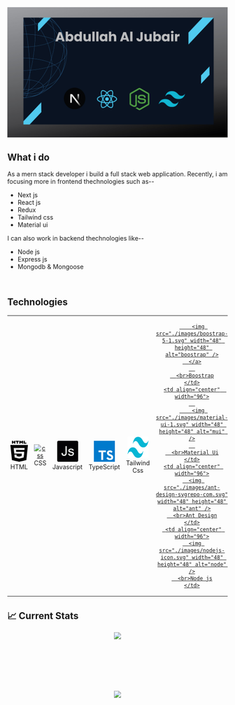 <img src="https://raw.githubusercontent.com/jubairJnu/jubairJnu/main/git-cover.jpg" />

## What i do

As a mern stack developer i build a full stack web application. Recently, i am focusing more in frontend thechnologies such as--



- Next js
- React js
- Redux
- Tailwind css
- Material ui

I can also work in backend thechnologies like--

- Node js
- Express js
- Mongodb & Mongoose


<br>
<h2 align="left">Technologies</h2>
<table>
  <tr>
    <td align="center" width="96">
      <a href="#macropower-tech">
        <img src="./images/html5-2.svg" width="48" height="48" alt="html" />
      </a>
      <br>HTML
    </td>
    <td align="center" width="96">
      <a href="#macropower-tech">
        <img src="./images/css-4" width="48" height="48" alt="css" />
      </a>
      <br>CSS
    </td>
    <td align="center" width="96">
      <a href="#macropower-tech">
        <img src="./images/javascript-2.svg" width="48" height="48" alt="js" />
      </a>
      <br>Javascript
    </td>
    <td align="center" width="96">
      <a href="#macropower-tech">
        <img src="./images/typescript.svg" width="48" height="48" alt="TypeScript" />
      </a>
      <br>TypeScript
    </td>
    <td align="center" width="96">
      <a href="#macropower-tech" >
        <img src="./images/tailwind-css-2.svg" width="48" height="48" alt="html" />
      </a>
      <br>Tailwind Css
    </td>
    <td align="center" width="96"> 
      <a href="#macropower-tech">
        
        <img src="./images/boostrap-5-1.svg" width="48" height="48" alt="boostrap" />
      </a>
      
      <br>Boostrap
    </td>
    <td align="center"  width="96">
      
        <img src="./images/material-ui-1.svg" width="48" height="48" alt="mui" />
      
      <br>Material Ui
    </td>
    <td align="center" width="96">
      <img src="./images/ant-design-svgrepo-com.svg" width="48" height="48" alt="ant" />
      <br>Ant Design
    </td>
     <td align="center" width="96">
      <img src="./images/nodejs-icon.svg" width="48" height="48" alt="node" />
      <br>Node js
    </td>
  </tr>
</table>


## :chart_with_upwards_trend: Current Stats

<p align="center">
  <img width="60%" src="https://github-readme-streak-stats.herokuapp.com?user=jubairJnu&theme=midnight-purple&hide_border=true&background=0D1117&stroke=0D1117&fire=FF1CF7&sideLabels=00F0FF&currStreakNum=FF1CF7&ring=FF1CF7&currStreakLabel=FF1CF7&sideNums=00F0FF" />
</p>



<br><br><br><br><br>
  <div align=center>
    <a href="https://github.com/anuraghazra/github-readme-stats">
      <img height=200 align="center" src="https://github-readme-stats.vercel.app/api/top-langs/?username=jubairJnu&hide=c%23,powershell,Mathematica,Ruby,Objective-C,Objective-C%2b%2b,Cuda&title_color=61dafb&text_color=ffffff&icon_color=61dafb&bg_color=20232a&langs_count=8&layout=compact&border_color=61dafb&hide_border=true&size_weight=0.5&count_weight=0.5" />
    </a>
  </div>
